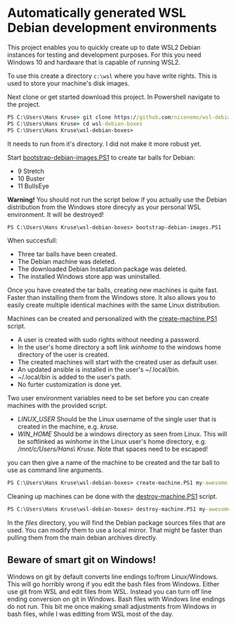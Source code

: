 # Automatically generated WSL Debian development environments

This project enables you to quickly create up to date WSL2 Debian instances for testing and
development purposes. For this you need Windows 10 and hardware that is capable of running WSL2.

To use this create a directory `c:\wsl` where you have write rights.
This is used to store your machine's disk images.

Next clone or get started download this project.
In Powershell navigate to the project.

```cmd
PS C:\Users\Hans Kruse> git clone https://github.com/nicenemo/wsl-debian-boxes
PS C:\Users\Hans Kruse> cd wsl-debian-boxes
PS C:\Users\Hans Kruse\wsl-debian-boxes>
```
It needs to run from it's directory. I did not make it more robust yet.

Start [bootstrap-debian-images.PS1](bootstrap-debian-images.PS1)
to create tar balls for Debian:

* 9 Stretch
* 10 Buster
* 11 BullsEye

**Warning!** You should not run the script below if you actually use the Debian distribution
from the Windows store direcyly as your personal WSL environment. It will be destroyed!

```cmd
PS C:\Users\Hans Kruse\wsl-debian-boxes> bootstrap-debian-images.PS1
```
When succesfull:

* Three tar balls have been created.
* The Debian machine was deleted.
* The downloaded Debian Installation package was deleted.
* The installed Windows store app was uninstalled.

Once you have created the tar balls, creating new machines is quite fast.
Faster than installing them from the Windows store. It also allows you to
easily create multiple identical machines with the same Linux distribution.

Machines can be created and personalized with the [create-machine.PS1](create-machine.PS1) script.

* A user is created with sudo rights without needing a password.
* In the user's home directory a soft link _winhome_ to the windows home directory of the user is created.
* The created machines will start with the created user as default user.
* An updated ansible is installed in the user's ~/.local/bin.
* ~/.local/bin is added to the user's path.
* No furter customization is done yet.

Two user environment variables need to be set before you can create machines with the provided script.

* *LINUX_USER* Should be the Linux username of the single user that is created in the machine, e.g. *kruse*.
* *WIN_HOME* Should be a windows  directory as seen from Linux. This will be softlinked as *winhome* in the Linux user's home directory, e.g. */mnt/c/Users/Hans\ Kruse*. Note that spaces need to be escaped!

you can then give a name of the machine to be created and the tar ball to use as command line arguments.

```cmd
PS C:\Users\Hans Kruse\wsl-debian-boxes> create-machine.PS1 my-awesome-box debian-buster.tar
```
Cleaning up machines can be done with the [destroy-machine.PS1](destroy-machine.PS1) script.

```cmd
PS C:\Users\Hans Kruse\wsl-debian-boxes> destroy-machine.PS1 my-awesome-box
```

In the _files_ directory, you will find the Debian package sources files that are used.
You can modify them to use a local mirror. That might be faster than pulling them from
the main debian archives directly.

## Beware of smart git on Windows!

Windows on git by default converts line endings to/from Linux/Windows.
This will go horribly wrong if you edit the bash files from Windows.
Either use git from WSL and edit files from WSL.
Instead you can turn off line ending conversion on git in Windows.
Bash files with Windows line endings do not run.
This bit me once making small adjustments from Windows in bash files,
while I was editting from WSL most of the day.

